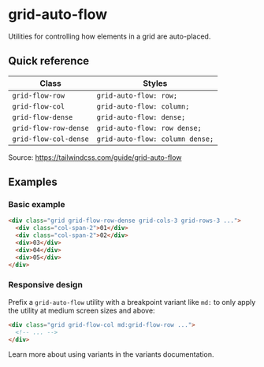 # grid-auto-flow

Utilities for controlling how elements in a grid are auto-placed.

## Quick reference

| Class                 | Styles                     |
|-----------------------|----------------------------|
| `grid-flow-row`       | `grid-auto-flow: row;`     |
| `grid-flow-col`       | `grid-auto-flow: column;`  |
| `grid-flow-dense`     | `grid-auto-flow: dense;`   |
| `grid-flow-row-dense` | `grid-auto-flow: row dense;` |
| `grid-flow-col-dense` | `grid-auto-flow: column dense;` |

Source: https://tailwindcss.com/guide/grid-auto-flow

## Examples

### Basic example

```html
<div class="grid grid-flow-row-dense grid-cols-3 grid-rows-3 ...">
  <div class="col-span-2">01</div>
  <div class="col-span-2">02</div>
  <div>03</div>
  <div>04</div>
  <div>05</div>
</div>
```

### Responsive design

Prefix a `grid-auto-flow` utility with a breakpoint variant like `md:` to only apply the utility at medium screen sizes and above:

```html
<div class="grid grid-flow-col md:grid-flow-row ...">
  <!-- ... -->
</div>
```

Learn more about using variants in the variants documentation.
